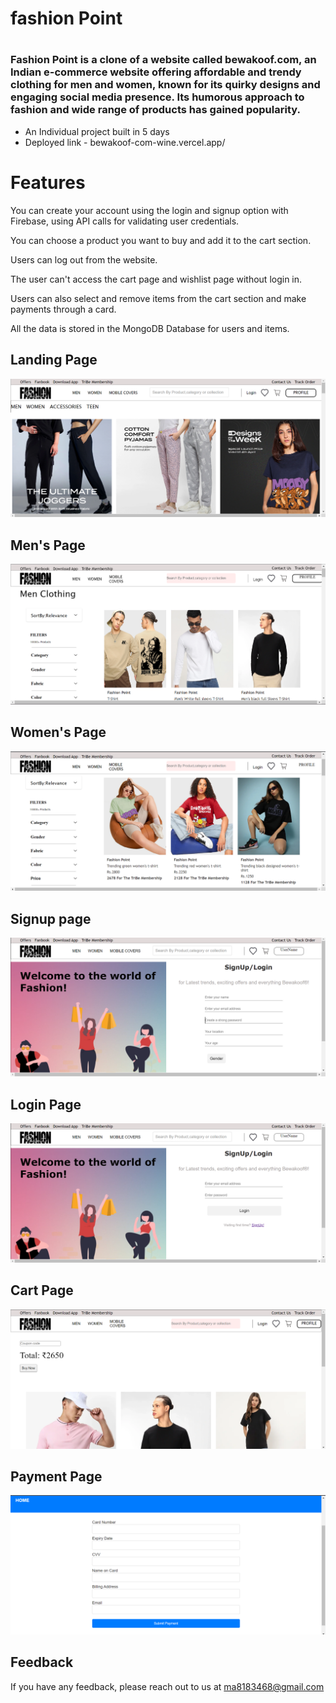 <h1> fashion Point <h1>
  
<h3>Fashion Point is a clone of a website called bewakoof.com, an Indian e-commerce website offering affordable and trendy clothing for men and women, known for its quirky designs and engaging social media presence. Its humorous approach to fashion and wide range of products has gained popularity.</h3>

- An Individual project built in 5 days
- Deployed link - bewakoof-com-wine.vercel.app/


 # Features

You can create your account using the login and signup option with Firebase, using API calls for validating user credentials.

You can choose a product you want to buy and add it to the cart section.
  
Users can log out from the website.
  
The user can't access the cart page and wishlist page without login in.
  
Users can also select and remove items from the cart section and make payments through a card.

All the data is stored in the MongoDB Database for users and items.
  
  
<h2>Landing Page</h2>
<img src = "./frontend/photos/landing.png">
  
  <h2>Men's Page</h2>
<img src = "./frontend/photos/mens.png">
  
  <h2>Women's Page</h2>
<img src = "./frontend/photos/womens.png">
  
  <h2>Signup page</h2>
<img src = "./frontend/photos/signup.png">

  <h2>Login Page</h2>
<img src = "./frontend/photos/loginpage.png">
  
  <h2>Cart Page</h2>
<img src = "./frontend/photos/cartpage.png">
  
  <h2>Payment Page</h2>
<img src = "./frontend/photos/payment.png">
  
  
  ## Feedback

If you have any feedback, please reach out to us at ma8183468@gmail.com 


